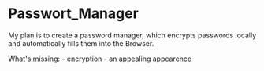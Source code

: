 # Passwort_Manager
My plan is to create a password manager, which encrypts passwords locally and automatically fills them into the Browser.

What's missing:
	- encryption
	- an appealing appearence

